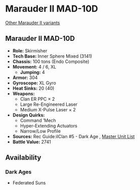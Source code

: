 # Marauder II MAD-10D 

[Other Marauder II variants](../marauder_ii.md) 

## Marauder II MAD-10D 

- **Role:** Skirmisher 
- **Tech Base:** Inner Sphere Mixed (3141) 
- **Chassis:** 100 tons (Endo Composite) 
- **Movement:** 4 / 6, XL 
  - **Jumping:** 4 
- **Armor:** 304 
- **Gyroscope:** XL Gyro 
- **Heat Sinks:** 20 (40) 
- **Weapons:** 
  - Clan ER PPC × 2 
  - Large Re-Engineered Laser 
  - Medium X-Pulse Laser × 2 
- **Design Quirks:** 
  - Command ’Mech 
  - Hyper-Extending Actuators 
  - Narrow/Low Profile 
- **Sources:** Rec Guide:ilClan #5 - Dark Age , [Master Unit List](http://masterunitlist.info/Unit/Details/7519/marauder-ii-mad-10d) 
- **Battle Value:** 2741 

## Availability 

### Dark Ages 

- Federated Suns 

